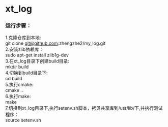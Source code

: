 # xt_log
  
### 运行步骤：    
1.克隆仓库到本地:      
git clone git@github.com:zhengzhe2/my_log.git   
2.安装zlib依赖库：   
sudo apt-get install zlib1g-dev    
3.在xt_log目录下创建build目录:        
mkdir build        
4.切换到build目录下:      
cd build          
5.执行cmake:        
cmake ..       
6.执行make:      
make        
7.切换到xt_log目录下,执行setenv.sh脚本，拷贝共享库到/usr/lib/下,并执行测试程序：   
source setenv.sh

